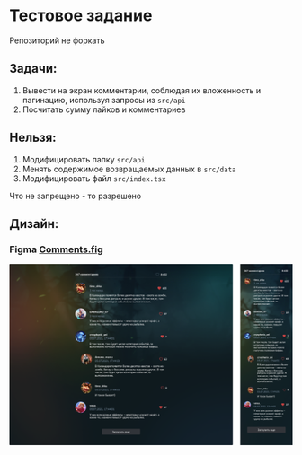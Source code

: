 # Тестовое задание

Репозиторий не форкать

## Задачи:

1) Вывести на экран комментарии, соблюдая их вложенность и пагинацию, используя запросы из `src/api`
2) Посчитать сумму лайков и комментариев

## Нельзя:

1) Модифицировать папку `src/api`
2) Менять содержимое возвращаемых данных в `src/data`
3) Модифицировать файл `src/index.tsx`

Что не запрещено - то разрешено

## Дизайн:

### Figma [Comments.fig](Comments.fig)

![preview.png](preview.png)
